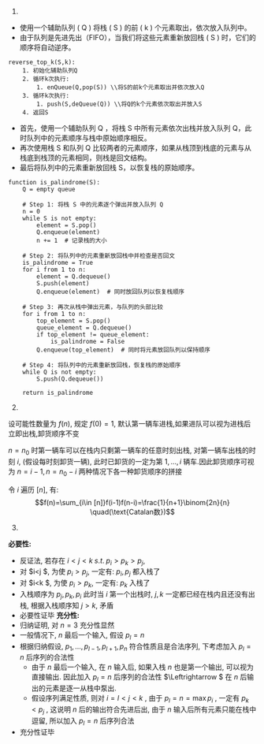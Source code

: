 1.
- 使用一个辅助队列 \( Q \) 将栈 \( S \) 的前 \( k \) 个元素取出，依次放入队列中。
- 由于队列是先进先出（FIFO），当我们将这些元素重新放回栈 \( S \) 时，它们的顺序将自动逆序。
```
reverse_top_k(S,k):
    1. 初始化辅助队列Q
    2. 循环k次执行:
        1. enQueue(Q,pop(S)) \\将S的前k个元素取出并依次放入Q
    3. 循环k次执行:
        1. push(S,deQueue(Q)) \\将Q的k个元素依次取出并放入S
    4. 返回S
```


- 首先，使用一个辅助队列 Q ，将栈 S 中所有元素依次出栈并放入队列 Q，此时队列中的元素顺序与栈中原始顺序相反。
- 再次使用栈 S 和队列 Q 比较两者的元素顺序，如果从栈顶到栈底的元素与从栈底到栈顶的元素相同，则栈是回文结构。
- 最后将队列中的元素重新放回栈 S，以恢复栈的原始顺序。
```
function is_palindrome(S):
    Q = empty queue
    
    # Step 1: 将栈 S 中的元素逐个弹出并放入队列 Q
    n = 0
    while S is not empty:
        element = S.pop()
        Q.enqueue(element)
        n += 1  # 记录栈的大小
    
    # Step 2: 将队列中的元素重新放回栈中并检查是否回文
    is_palindrome = True
    for i from 1 to n:
        element = Q.dequeue()
        S.push(element)
        Q.enqueue(element)  # 同时放回队列以恢复栈顺序
        
    # Step 3: 再次从栈中弹出元素，与队列的头部比较
    for i from 1 to n:
        top_element = S.pop()
        queue_element = Q.dequeue()
        if top_element != queue_element:
            is_palindrome = False
        Q.enqueue(top_element)  # 同时将元素放回队列以保持顺序
    
    # Step 4: 将队列中的元素重新放回栈，恢复栈的原始顺序
    while Q is not empty:
        S.push(Q.dequeue())
    
    return is_palindrome

```

2. 
设可能性数量为 $f(n)$, 规定 $f(0)=1$, 默认第一辆车进栈,如果进队可以视为进栈后立即出栈,卸货顺序不变

$n=n_0$ 时第一辆车可以在栈内只剩第一辆车的任意时刻出栈, 对第一辆车出栈的时刻 $i$, (假设每时刻卸货一辆), 此时已卸货的一定为第 $1,...,i$ 辆车.因此卸货顺序可视为 $n=i-1,n=n_0-i$ 两种情况下各一种卸货顺序的拼接

令 $i$ 遍历 $[n]$, 有:
$$f(n)=\sum_{i\in [n]}f(i-1)f(n-i)=\frac{1}{n+1}\binom{2n}{n} \quad(\text{Catalan数})$$

3.
**必要性:**
- 反证法, 若存在 $i<j<k\;s.t.\; p_i>p_k>p_j$,
- 对 $i<j $, 为使 $p_i>p_j$, 一定有: $p_i,p_j$ 都入栈了 
- 对 $i<k $, 为使 $p_i>p_k$, 一定有: $p_k$ 入栈了 
- 入栈顺序为 $p_j,p_k,p_i$ 此时当 $i$ 第一个出栈时, $j,k$ 一定都已经在栈内且还没有出栈, 根据入栈顺序知 $j>k$, 矛盾
- 必要性证毕
**充分性:**
- 归纳证明, 对 $n=3$ 充分性显然
- 一般情况下, $n$ 最后一个输入, 假设 $p_l=n$ 
- 根据归纳假设, $p_1,\dots,p_{l-1} ,p_{l+1},p_n$ 符合性质且是合法序列, 下考虑加入 $p_l=n$ 后序列的合法性
  - 由于 $n$ 最后一个输入, 在 $n$ 输入后, 如果入栈 $n$ 也是第一个输出, 可以视为直接输出. 因此加入 $p_l=n$ 后序列的合法性 $\Leftrightarrow $ 在 $n$ 后输出的元素是逐一从栈中泵出.
  - 假设序列满足性质, 则对 $i=l<j<k$ , 由于 $p_l=n=\max p_i$ , 一定有 $p_k<p_j$ , 这说明 $n$ 后的输出符合先进后出, 由于 $n$ 输入后所有元素只能在栈中逗留, 所以加入 $p_l=n$ 后序列合法
- 充分性证毕